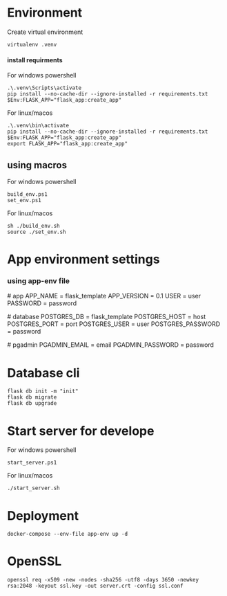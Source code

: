 # Environment
Create virtual environment
```
virtualenv .venv
```
#### install requirments
For windows powershell
```
.\.venv\Scripts\activate
pip install --no-cache-dir --ignore-installed -r requirements.txt
$Env:FLASK_APP="flask_app:create_app"
```
For linux/macos
```
.\.venv\bin\activate
pip install --no-cache-dir --ignore-installed -r requirements.txt
$Env:FLASK_APP="flask_app:create_app"
export FLASK_APP="flask_app:create_app"
```
## using macros
For windows powershell
```
build_env.ps1
set_env.ps1
```
For linux/macos
```
sh ./build_env.sh
source ./set_env.sh
```
# App environment settings
### using app-env file

\# app 
APP_NAME = flask_template
APP_VERSION = 0.1
USER = user
PASSWORD = password

\# database
POSTGRES_DB = flask_template
POSTGRES_HOST = host
POSTGRES_PORT = port
POSTGRES_USER = user
POSTGRES_PASSWORD = password

\# pgadmin
PGADMIN_EMAIL = email
PGADMIN_PASSWORD = password

# Database cli
```
flask db init -m "init"
flask db migrate
flask db upgrade
```
# Start server for develope
For windows powershell
```
start_server.ps1
```
For linux/macos
```
./start_server.sh
```
# Deployment
```
docker-compose --env-file app-env up -d
```

# OpenSSL
```
openssl req -x509 -new -nodes -sha256 -utf8 -days 3650 -newkey rsa:2048 -keyout ssl.key -out server.crt -config ssl.conf
```